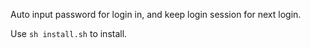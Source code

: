 Auto input password for login in, and keep login session for next login.

Use `sh install.sh` to install.
